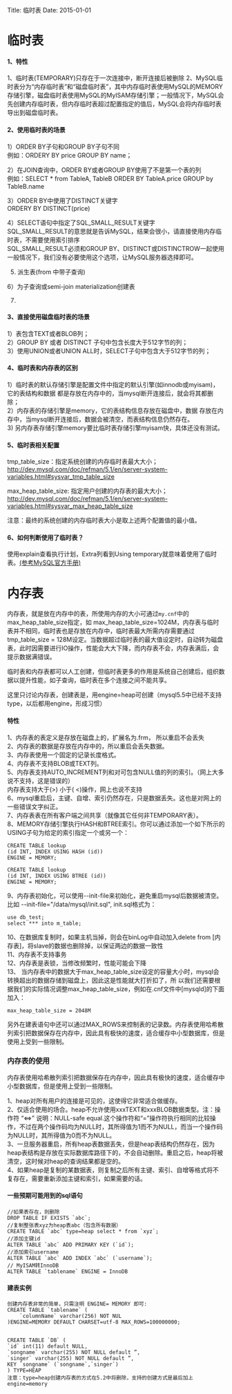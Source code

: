 Title: 临时表
Date:  2015-01-01

临时表
============================


#### 1、特性
1、临时表(TEMPORARY)只存在于一次连接中，断开连接后被删除 
2、MySQL临时表分为“内存临时表”和“磁盘临时表”，其中内存临时表使用MySQL的MEMORY存储引擎，磁盘临时表使用MySQL的MyISAM存储引擎；一般情况下，MySQL会先创建内存临时表，但内存临时表超过配置指定的值后，MySQL会将内存临时表导出到磁盘临时表。 


#### 2、使用临时表的场景
1）ORDER BY子句和GROUP BY子句不同   
例如：ORDERY BY price GROUP BY name；

2）在JOIN查询中，ORDER BY或者GROUP BY使用了不是第一个表的列  
例如：SELECT * from TableA, TableB ORDER BY TableA.price GROUP by TableB.name

3）ORDER BY中使用了DISTINCT关键字  
ORDERY BY DISTINCT(price)

4）SELECT语句中指定了SQL_SMALL_RESULT关键字  
SQL_SMALL_RESULT的意思就是告诉MySQL，结果会很小，请直接使用内存临时表，不需要使用索引排序  
SQL_SMALL_RESULT必须和GROUP BY、DISTINCT或DISTINCTROW一起使用  
一般情况下，我们没有必要使用这个选项，让MySQL服务器选择即可。  

5) 派生表(from 中带子查询)  

6）为子查询或semi-join materialization创建表  

7) 



#### 3、直接使用磁盘临时表的场景
1）表包含TEXT或者BLOB列；  
2）GROUP BY 或者 DISTINCT 子句中包含长度大于512字节的列；  
3）使用UNION或者UNION ALL时，SELECT子句中包含大于512字节的列；  


#### 4、临时表和内存表的区别
1）临时表的默认存储引擎是配置文件中指定的默认引擎(如innodb或myisam)，它的表结构和数据 都是存放在内存中的，当mysql断开连接后，就会将其都删除；  
2）内存表的存储引擎是memory，它的表结构信息存放在磁盘中，数据 存放在内存中，当mysql断开连接后，数据会被清空，而表结构信息仍然存在。  
3) 另内存表存储引擎memory要比临时表存储引擎myisam快，具体还没有测试。 

#### 5、临时表相关配置
tmp_table_size：指定系统创建的内存临时表最大大小；  
http://dev.mysql.com/doc/refman/5.1/en/server-system-variables.html#sysvar_tmp_table_size

max_heap_table_size: 指定用户创建的内存表的最大大小；  
http://dev.mysql.com/doc/refman/5.1/en/server-system-variables.html#sysvar_max_heap_table_size

注意：最终的系统创建的内存临时表大小是取上述两个配置值的最小值。

#### 6、如何判断使用了临时表？
使用explain查看执行计划，Extra列看到Using temporary就意味着使用了临时表。[(参考MySQL官方手册)](http://dev.mysql.com/doc/refman/5.1/en/internal-temporary-tables.html)
 

# 内存表

内存表，就是放在内存中的表，所使用内存的大小可通过`my.cnf`中的max_heap_table_size指定，如 max_heap_table_size=1024M，内存表与临时表并不相同，临时表也是存放在内存中，临时表最大所需内存需要通过 tmp_table_size = 128M设定。当数据超过临时表的最大值设定时，自动转为磁盘表，此时因需要进行IO操作，性能会大大下降，而内存表不会，内存表满后，会提示数据满错误。

临时表和内存表都可以人工创建，但临时表更多的作用是系统自己创建后，组织数据以提升性能，如子查询，临时表在多个连接之间不能共享。

这里只讨论内存表，创建表是，用engine=heap可创建（mysql5.5中已经不支持type，以后都用engine，形成习惯）

#### 特性

1、内存表的表定义是存放在磁盘上的，扩展名为.frm， 所以重启不会丢失  
2、内存表的数据是存放在内存中的，所以重启会丢失数据。  
3、内存表使用一个固定的记录长度格式。  
4、内存表不支持BLOB或TEXT列。  
5、内存表支持AUTO_INCREMENT列和对可包含NULL值的列的索引。（网上大多说不支持，这是错误的）  
      内存表支持大于(>) 小于( <)操作，网上也说不支持  
6、mysql重启后，主键、自增、索引仍然存在，只是数据丢失。这也是对网上的一些错误文字纠正。  
7、内存表表在所有客户端之间共享（就像其它任何非TEMPORARY表）。  
8、MEMORY存储引擎执行HASH和BTREE索引。你可以通过添加一个如下所示的USING子句为给定的索引指定一个或另一个：  

    CREATE TABLE lookup  
    (id INT, INDEX USING HASH (id))  
    ENGINE = MEMORY; 
 
    CREATE TABLE lookup  
    (id INT, INDEX USING BTREE (id))  
    ENGINE = MEMORY;  


9、内存表初始化，可以使用--init-file来初始化，避免重启mysql后数据被清空。比如 --init-file="/data/mysql/init.sql", init.sql格式为：

    use db_test;
    select *** into m_table;

10、在数据库复制时，如果主机当掉，则会在binLog中自动加入delete from [内存表]，将slave的数据也删除掉，以保证两边的数据一致性  
11、内存表不支持事务  
12、内存表是表锁，当修改频繁时，性能可能会下降  
13、 当内存表中的数据大于max_heap_table_size设定的容量大小时，mysql会转换超出的数据存储到磁盘上，因此这是性能就大打折扣了，所 以我们还需要根据我们的实际情况调整max_heap_table_size，例如在.cnf文件中[mysqld]的下面加入：

    max_heap_table_size = 2048M

另外在建表语句中还可以通过MAX_ROWS来控制表的记录数。内存表使用哈希散列索引把数据保存在内存中，因此具有极快的速度，适合缓存中小型数据库，但是使用上受到一些限制。

### 内存表的使用


内存表使用哈希散列索引把数据保存在内存中，因此具有极快的速度，适合缓存中小型数据库，但是使用上受到一些限制。

1、heap对所有用户的连接是可见的，这使得它非常适合做缓存。  
2、仅适合使用的场合。heap不允许使用xxxTEXT和xxxBLOB数据类型。注：操作符 “<=>” 说明：NULL-safe equal.这个操作符和“=”操作符执行相同的比较操作，不过在两个操作码均为NULL时，其所得值为1而不为NULL，而当一个操作码为NULL时，其所得值为0而不为NULL。  
3、一旦服务器重启，所有heap表数据丢失，但是heap表结构仍然存在，因为heap表结构是存放在实际数据库路径下的，不会自动删除。重启之后，heap将被清空，这时候对heap的查询结果都是空的。  
4、如果heap是复制的某数据表，则复制之后所有主键、索引、自增等格式将不复存在，需要重新添加主键和索引，如果需要的话。  

#### 一些预期可能用到的sql语句


    //如果表存在，则删除
    DROP TABLE IF EXISTS `abc`;
    //复制整张表xyz为heap表abc（包含所有数据）
    CREATE TABLE `abc` type=heap select * from `xyz`;
    //添加主键id
    ALTER TABLE `abc` ADD PRIMARY KEY (`id`);
    //添加索引username
    ALTER TABLE `abc` ADD INDEX `abc` (`username`);
	// MyISAM转InnoDB
	ALTER TABLE `tablename` ENGINE = InnoDB

    


#### 建表实例
    
    创建内存表非常的简单，只需注明 ENGINE= MEMORY 即可:
    CREATE TABLE `tablename` ( 
        `columnName` varchar(256) NOT NUL 
    )ENGINE=MEMORY DEFAULT CHARSET=utf-8 MAX_ROWS=100000000; 
    
    
    CREATE TABLE `DB` (
    `id` int(11) default NULL,
    `songname` varchar(255) NOT NULL default ”,
    `singer` varchar(255) NOT NULL default ”,
    KEY `songname` (`songname`,`singer`)
    ) TYPE=HEAP
    注意：type=heap创建内存表的方式在5.2中将删除，支持的创建方式是最后加上engine=memory
    








